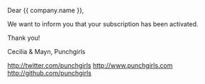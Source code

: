 Dear {{ company.name }},

We want to inform you that your subscription has been activated.

Thank you!

Cecilia & Mayn,
Punchgirls

http://twitter.com/punchgirls
http://www.punchgirls.com
http://github.com/punchgirls
